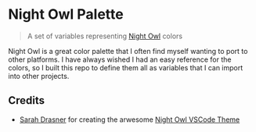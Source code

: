 # Night Owl Palette

> A set of variables representing [Night Owl][night-owl] colors

Night Owl is a great color palette that I often find myself wanting to port to other platforms. I have always wished I had an easy reference for the colors, so I built this repo to define them all as variables that I can import into other projects.

## Credits

- [Sarah Drasner](https://github.com/sdras) for creating the arwesome [Night Owl VSCode Theme][night-owl]

[night-owl]: https://github.com/sdras/night-owl-vscode-theme

